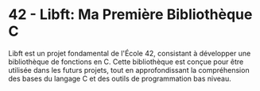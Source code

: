 # 42 - Libft: Ma Première Bibliothèque C
Libft est un projet fondamental de l'École 42, consistant à développer une bibliothèque de fonctions en C. Cette bibliothèque est conçue pour être utilisée dans les futurs projets, tout en approfondissant la compréhension des bases du langage C et des outils de programmation bas niveau.
